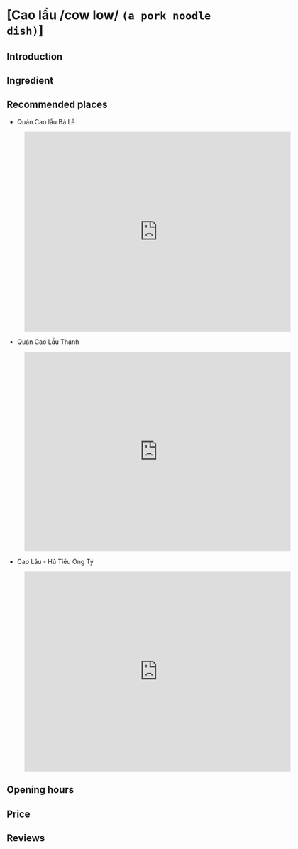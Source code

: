 # [Cao lầu /cow low/ `(a pork noodle dish)`]

## Introduction

## Ingredient

## Recommended places

 - Quán Cao lầu Bá Lễ
<figure class="map-container">
  <iframe src="https://www.google.com/maps/embed?pb=!1m18!1m12!1m3!1d3837.5641874119538!2d108.32683767518395!3d15.879486744489427!2m3!1f0!2f0!3f0!3m2!1i1024!2i768!4f13.1!3m3!1m2!1s0x31420f71eb624fe5%3A0x9c6b44c16d48e10d!2zUXXDoW4gQ2FvIGzhuqd1IELDoSBM4buFIC0gUXXDoW4gQ2FvIEzhuqd1IG5nb24gdOG6oWkgSOG7mWkgQW4gfCDtmLjsnbTslYgg66Gc7LusIOunm-ynkSAtIDE5NzbrhYTrj4TrtoDthLAg7ZaJ7JmU6rOg!5e0!3m2!1sen!2s!4v1688192217612!5m2!1sen!2s" width="600" height="450" style="border:0;" allowfullscreen="" loading="lazy" referrerpolicy="no-referrer-when-downgrade"></iframe>
</figure>

 - Quán Cao Lầu Thanh
<figure class="map-container">
  <iframe src="https://www.google.com/maps/embed?pb=!1m18!1m12!1m3!1d3837.5221853852286!2d108.32593377518417!3d15.881691044431154!2m3!1f0!2f0!3f0!3m2!1i1024!2i768!4f13.1!3m3!1m2!1s0x31420e791266f455%3A0x6d4db2671cd2c3ef!2zUXXDoW4gQ2FvIEzhuqd1IFRoYW5o!5e0!3m2!1sen!2s!4v1688192256834!5m2!1sen!2s" width="600" height="450" style="border:0;" allowfullscreen="" loading="lazy" referrerpolicy="no-referrer-when-downgrade"></iframe>
</figure>

 - Cao Lầu - Hủ Tiếu Ông Tý
<figure class="map-container">
  <iframe src="https://www.google.com/maps/embed?pb=!1m18!1m12!1m3!1d3837.584587108994!2d108.32547257518407!3d15.878416044517802!2m3!1f0!2f0!3f0!3m2!1i1024!2i768!4f13.1!3m3!1m2!1s0x31420f1532172e21%3A0x3610443aa999b967!2zQ2FvIEzhuqd1IC0gSOG7pyBUaeG6v3Ugw5RuZyBUw70!5e0!3m2!1sen!2s!4v1688312490545!5m2!1sen!2s" width="600" height="450" style="border:0;" allowfullscreen="" loading="lazy" referrerpolicy="no-referrer-when-downgrade"></iframe>
</figure>


## Opening hours

## Price

## Reviews
